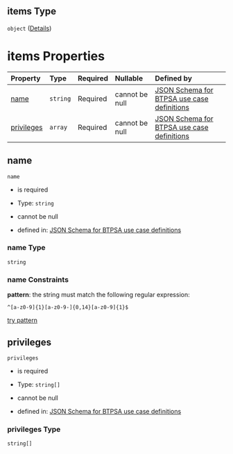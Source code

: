 ## items Type

`object` ([Details](btpsa-usecase-properties-services-items-allof-1-then-allof-40-then-allof-6-then-properties-parameters-properties-data-properties-filecontainer-properties-roles-items.md))

# items Properties

| Property                  | Type     | Required | Nullable       | Defined by                                                                                                                                                                                                                                                                                                                                                                                                                              |
| :------------------------ | :------- | :------- | :------------- | :-------------------------------------------------------------------------------------------------------------------------------------------------------------------------------------------------------------------------------------------------------------------------------------------------------------------------------------------------------------------------------------------------------------------------------------- |
| [name](#name)             | `string` | Required | cannot be null | [JSON Schema for BTPSA use case definitions](btpsa-usecase-properties-services-items-allof-1-then-allof-40-then-allof-6-then-properties-parameters-properties-data-properties-filecontainer-properties-roles-items-properties-name.md "undefined#/properties/services/items/allOf/1/then/allOf/40/then/allOf/6/then/properties/parameters/properties/data/properties/fileContainer/properties/roles/items/properties/name")             |
| [privileges](#privileges) | `array`  | Required | cannot be null | [JSON Schema for BTPSA use case definitions](btpsa-usecase-properties-services-items-allof-1-then-allof-40-then-allof-6-then-properties-parameters-properties-data-properties-filecontainer-properties-roles-items-properties-privileges.md "undefined#/properties/services/items/allOf/1/then/allOf/40/then/allOf/6/then/properties/parameters/properties/data/properties/fileContainer/properties/roles/items/properties/privileges") |

## name



`name`

*   is required

*   Type: `string`

*   cannot be null

*   defined in: [JSON Schema for BTPSA use case definitions](btpsa-usecase-properties-services-items-allof-1-then-allof-40-then-allof-6-then-properties-parameters-properties-data-properties-filecontainer-properties-roles-items-properties-name.md "undefined#/properties/services/items/allOf/1/then/allOf/40/then/allOf/6/then/properties/parameters/properties/data/properties/fileContainer/properties/roles/items/properties/name")

### name Type

`string`

### name Constraints

**pattern**: the string must match the following regular expression:&#x20;

```regexp
^[a-z0-9]{1}[a-z0-9-]{0,14}[a-z0-9]{1}$
```

[try pattern](https://regexr.com/?expression=%5E%5Ba-z0-9%5D%7B1%7D%5Ba-z0-9-%5D%7B0%2C14%7D%5Ba-z0-9%5D%7B1%7D%24 "try regular expression with regexr.com")

## privileges



`privileges`

*   is required

*   Type: `string[]`

*   cannot be null

*   defined in: [JSON Schema for BTPSA use case definitions](btpsa-usecase-properties-services-items-allof-1-then-allof-40-then-allof-6-then-properties-parameters-properties-data-properties-filecontainer-properties-roles-items-properties-privileges.md "undefined#/properties/services/items/allOf/1/then/allOf/40/then/allOf/6/then/properties/parameters/properties/data/properties/fileContainer/properties/roles/items/properties/privileges")

### privileges Type

`string[]`
